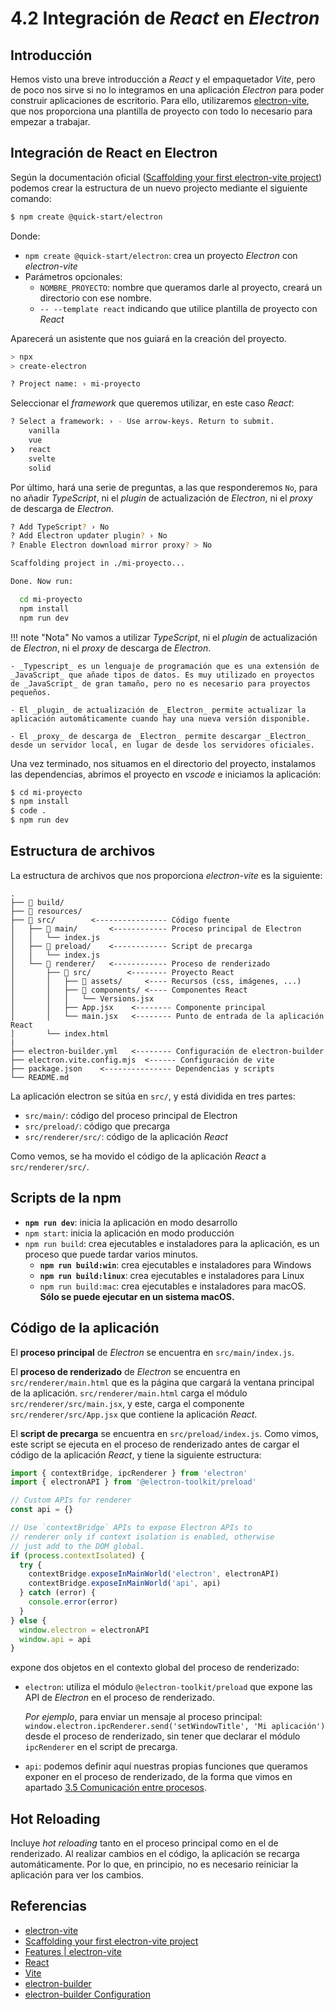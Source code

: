 # 4.2 Integración de _React_ en _Electron_

## Introducción

Hemos visto una breve introducción a _React_ y el empaquetador _Vite_, pero de poco nos sirve si no lo integramos en una aplicación _Electron_ para poder construir aplicaciones de escritorio. Para ello, utilizaremos [electron-vite](https://electron-vite.org/), que nos proporciona una plantilla de proyecto con todo lo necesario para empezar a trabajar.

## Integración de React en Electron

Según la documentación oficial ([Scaffolding your first electron-vite project](https://electron-vite.org/guide/#scaffolding-your-first-electron-vite-project)) podemos crear la estructura de un nuevo projecto mediante el siguiente comando:

```bash
$ npm create @quick-start/electron
```

Donde:

- `npm create @quick-start/electron`: crea un proyecto _Electron_ con _electron-vite_
- Parámetros opcionales:
    - `NOMBRE_PROYECTO`: nombre que queramos darle al proyecto, creará un directorio con ese nombre.
    - `-- --template react` indicando que utilice plantilla de proyecto con _React_

Aparecerá un asistente que nos guiará en la creación del proyecto.

```bash title="Nombre del proyecto" hl_lines="4"
> npx
> create-electron

? Project name: › mi-proyecto
```
Seleccionar el _framework_ que queremos utilizar, en este caso _React_:

```bash title="Seleccionar Framework" hl_lines="4"
? Select a framework: › - Use arrow-keys. Return to submit.
    vanilla
    vue
❯   react
    svelte
    solid
```

Por último, hará una serie de preguntas, a las que responderemos `No`, para no añadir _TypeScript_, ni el _plugin_ de actualización de _Electron_, ni el _proxy_ de descarga de _Electron_.

```bash title="TypeScript, Electron updater y Electron mirror" hl_lines="1-3 9-11"
? Add TypeScript? › No
? Add Electron updater plugin? › No
? Enable Electron download mirror proxy? > No

Scaffolding project in ./mi-proyecto...

Done. Now run:

  cd mi-proyecto
  npm install
  npm run dev
```



!!! note "Nota"
    No vamos a utilizar _TypeScript_, ni el _plugin_ de actualización de _Electron_, ni el _proxy_ de descarga de _Electron_.

    - _Typescript_ es un lenguaje de programación que es una extensión de _JavaScript_ que añade tipos de datos. Es muy utilizado en proyectos de _JavaScript_ de gran tamaño, pero no es necesario para proyectos pequeños.

    - El _plugin_ de actualización de _Electron_ permite actualizar la aplicación automáticamente cuando hay una nueva versión disponible.

    - El _proxy_ de descarga de _Electron_ permite descargar _Electron_ desde un servidor local, en lugar de desde los servidores oficiales.

Una vez terminado, nos situamos en el directorio del proyecto, instalamos las dependencias, abrimos el proyecto en _vscode_ e iniciamos la aplicación:

```bash
$ cd mi-proyecto
$ npm install
$ code .
$ npm run dev
```

## Estructura de archivos

La estructura de archivos que nos proporciona _electron-vite_ es la siguiente:

```text hl_lines="5 7 9-10"
.
├── 📂 build/
├── 📂 resources/
├── 📂 src/        <---------------- Código fuente
│   ├── 📂 main/       <------------ Proceso principal de Electron
│   │   └── index.js
│   ├── 📂 preload/    <------------ Script de precarga
│   │   └── index.js
│   └── 📂 renderer/   <------------ Proceso de renderizado
│       ├── 📂 src/        <-------- Proyecto React
│       │   ├── 📂 assets/     <---- Recursos (css, imágenes, ...)
│       │   ├── 📂 components/ <---- Componentes React
│       │   │   └── Versions.jsx
│       │   ├── App.jsx    <-------- Componente principal
│       │   └── main.jsx   <-------- Punto de entrada de la aplicación React
│       └── index.html
|
├── electron-builder.yml   <-------- Configuración de electron-builder
├── electron.vite.config.mjs  <------ Configuración de vite
├── package.json    <--------------- Dependencias y scripts
└── README.md
```

La aplicación electron se sitúa en `src/`, y está dividida en tres partes:

- `src/main/`: código del proceso principal de Electron
- `src/preload/`: código que precarga
- `src/renderer/src/`: código de la aplicación _React_

Como vemos, se ha movido el código de la aplicación _React_ a `src/renderer/src/`.

## Scripts de la npm

- **`npm run dev`**: inicia la aplicación en modo desarrollo
- `npm start`: inicia la aplicación en modo producción
- `npm run build`: crea ejecutables e instaladores para la aplicación, es un proceso que puede tardar varios minutos.
    - **`npm run build:win`**: crea ejecutables e instaladores para Windows
    - **`npm run build:linux`**: crea ejecutables e instaladores para Linux
    - `npm run build:mac`: crea ejecutables e instaladores para macOS. **Sólo se puede ejecutar en un sistema macOS.**

## Código de la aplicación

El **proceso principal** de _Electron_ se encuentra en `src/main/index.js`.

El **proceso de renderizado** de _Electron_ se encuentra en `src/renderer/main.html` que es la página que cargará la ventana principal de la aplicación. `src/renderer/main.html` carga el módulo `src/renderer/src/main.jsx`, y este, carga el componente `src/renderer/src/App.jsx` que contiene la aplicación _React_.

El **script de precarga** se encuentra en `src/preload/index.js`. Como vimos, este script se ejecuta en el proceso de renderizado antes de cargar el código de la aplicación _React_, y tiene la siguiente estructura:

```js title="src/preload/index.js" linenums="1" hl_lines="5 12-13"
import { contextBridge, ipcRenderer } from 'electron'
import { electronAPI } from '@electron-toolkit/preload'

// Custom APIs for renderer
const api = {}

// Use `contextBridge` APIs to expose Electron APIs to
// renderer only if context isolation is enabled, otherwise
// just add to the DOM global.
if (process.contextIsolated) {
  try {
    contextBridge.exposeInMainWorld('electron', electronAPI)
    contextBridge.exposeInMainWorld('api', api)
  } catch (error) {
    console.error(error)
  }
} else {
  window.electron = electronAPI
  window.api = api
}
```

expone dos objetos en el contexto global del proceso de renderizado:

- `electron`: utiliza el módulo `@electron-toolkit/preload` que expone las API de _Electron_ en el proceso de renderizado.

    _Por ejemplo_, para enviar un mensaje al proceso principal: `window.electron.ipcRenderer.send('setWindowTitle', 'Mi aplicación')` desde el proceso de renderizado, sin tener que declarar el módulo `ipcRenderer` en el script de precarga.

- `api`: podemos definir aquí nuestras propias funciones que queramos exponer en el proceso de renderizado, de la forma que vimos en apartado [3.5 Comunicación entre procesos](../03electron/05_ipc.md).

## Hot Reloading

Incluye _hot reloading_ tanto en el proceso principal como en el de renderizado. Al realizar cambios en el código, la aplicación se recarga automáticamente. Por lo que, en principio, no es necesario reiniciar la aplicación para ver los cambios.

## Referencias

- [electron-vite](https://electron-vite.org/)
- [Scaffolding your first electron-vite project](https://electron-vite.org/guide/#scaffolding-your-first-electron-vite-project)
- [Features | electron-vite](https://electron-vite.org/guide/features)
- [React](https://react.dev/)
- [Vite](https://vite.dev/)
- [electron-builder](https://www.electron.build)
- [electron-builder Configuration](https://www.electron.build/configuration)
